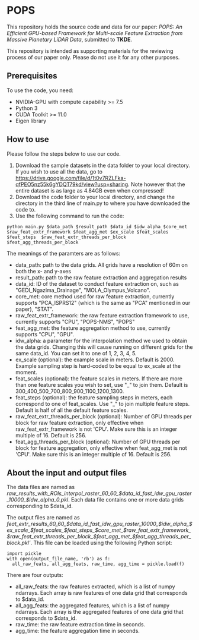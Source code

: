 # POPS
This repository holds the source code and data for our paper: *POPS: An Efficient GPU-based Framework for Multi-scale Feature
Extraction from Massive Planetary LiDAR Data*, submitted to **TKDE**. 

This repository is intended as supporting materials for the reviewing process of our paper only. Please do not use it for any other purposes.

## Prerequisites
To use the code, you need:
- NVIDIA-GPU with compute capability >= 7.5
- Python 3
- CUDA Toolkit >= 11.0
- Eigen library

## How to use

Please follow the steps below to use our code.
1. Download the sample datasets in the data folder to your local directory. If you wish to use all the data, go to https://drive.google.com/file/d/1t0v7RZLFka-qfPEO5nz55k6gYDQT79kd/view?usp=sharing. Note however that the entire dataset is as large as 4.84GB even when compressed!
2. Download the code folder to your local directory, and change the directory in the third line of main.py to where you have downloaded the code to.
3. Use the following command to run the code:
```
python main.py $data_path $result_path $data_id $idw_alpha $core_met $raw_feat_extr_framework $feat_agg_met $ex_scale $feat_scales $feat_steps  $raw_feat_extr_threads_per_block $feat_agg_threads_per_block
```
The meanings of the paramters are as follows:

- data_path: path to the data grids. All grids have a resolution of 60m on both the x- and y-axes
- result_path: path to the raw feature extraction and aggregation results
- data_id: ID of the dataset to conduct feature extraction on, such as "GEDI\_Ngazima_Drainage", "MOLA\_Olympus\_Volcano".
- core_met: core method used for raw feature extraction, currently supports "PCA_ISPRS12" (which is the same as "PCA" mentioned in our paper), "STAT".
- raw_feat_extr_framework: the raw feature extraction framework to use, currently supports "CPU", "POPS-NMS", "POPS"
- feat_agg_met: the feature aggregation method to use, currently supports "CPU", "GPU".
- idw_alpha: a parameter for the interpolation method we used to obtain the data grids. Changing this will cause running on different grids for the same data_id. You can set it to one of 1, 2, 3, 4, 5.
- ex_scale (optional): the example scale in meters. Default is 2000. Example sampling step is hard-coded to be equal to ex_scale at the moment.
- feat_scales (optional): the feature scales in meters. If there are more than one feature scales you wish to set, use "\_" to join them. Default is 300\_400\_500\_700\_800\_900\_1100\_1200\_1300.
- feat_steps (optional): the feature sampling steps in meters, each correspond to one of feat_scales. Use "\_" to join multiple feature steps. Default is half of all the default feature scales.
- raw_feat_extr_threads_per_block (optional): Number of GPU threads per block for raw feature extraction, only effective when raw_feat_extr_framework is not 'CPU'. Make sure this is an integer multiple of 16. Default is 256.
- feat_agg_threads_per_block (optional): Number of GPU threads per block for feature aggregation, only effective when feat_agg_met is not 'CPU'. Make sure this is an integer multiple of 16. Default is 256.

## About the input and output files
The data files are named as *raw_results_with_ROIs_interpol_raster_60_60_$data_id_fast_idw_gpu_raster_10000_$idw_alpha_0.pkl*. Each data file contains one or more data grids corresponding to $data_id.

The output files are named as *feat_extr_results_60_60_$data_id_fast_idw_gpu_raster_10000_$idw_alpha_$ex_scale_$feat_scales_$feat_steps_$core_met_$raw_feat_extr_framework_$raw_feat_extr_threads_per_block_$feat_agg_met_$feat_agg_threads_per_block.pkl'*. This file can be loaded using the following Python script:
```
import pickle
with open(output_file_name, 'rb') as f:
  all_raw_feats, all_agg_feats, raw_time, agg_time = pickle.load(f)
```
There are four outputs:
- all_raw_feats: the raw features extracted, which is a list of numpy ndarrays. Each array is raw features of one data grid that corresponds to $data_id.
- all_agg_feats: the aggregated features, which is a list of numpy ndarrays. Each array is the aggregated features of one data grid that corresponds to $data_id.
- raw_time: the raw feature extraction time in seconds.
- agg_time: the feature aggregation time in seconds.
